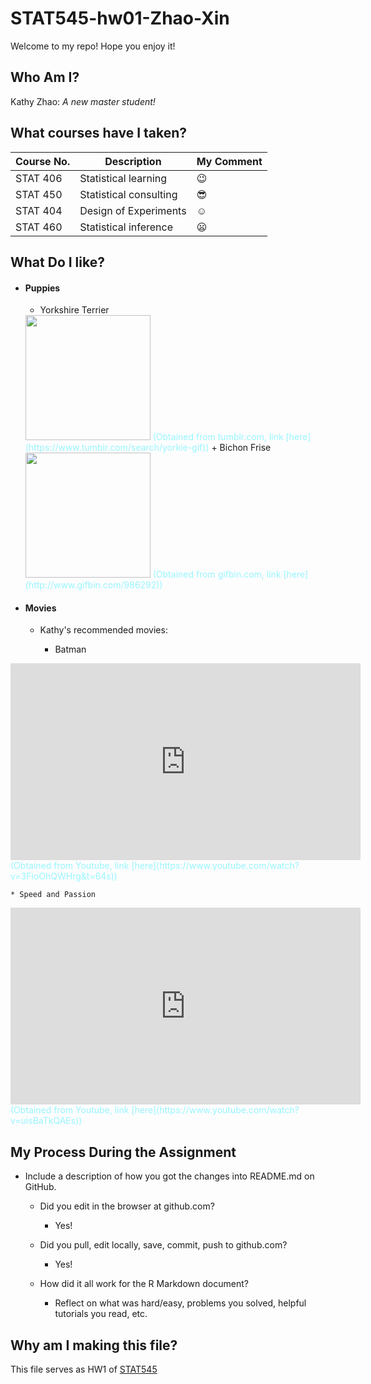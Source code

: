 # STAT545-hw01-Zhao-Xin

Welcome to my repo! Hope you enjoy it!

## Who Am I?
Kathy Zhao: *A new master student!*

## What courses have I taken? 
| **Course No.** |     **Description**    | **My Comment** |
|----------------|------------------------|----------------|
| STAT 406       | Statistical learning   | :wink:         |
| STAT 450       | Statistical consulting | :sunglasses:   |
| STAT 404       | Design of Experiments  | :relaxed:      |
| STAT 460       | Statistical inference  | :frowning:     |

## What Do I like?
- #### Puppies

  + Yorkshire Terrier
  <img src="https://68.media.tumblr.com/26166f7215d0bcad8eda2a2049fbf266/tumblr_ms98y4SHat1r1mr1po1_500.gif" width="200">
  <span style="color:#98f5ff">(Obtained from tumblr.com, link [here](https://www.tumblr.com/search/yorkie-gif))</span>
  + Bichon Frise
  <img src="http://www.gifbin.com/bin/012012/1327602286_cute_bichon_frise_puppy.gif" width="200">
  <span style="color:#98f5ff">(Obtained from gifbin.com, link [here](http://www.gifbin.com/986292))</span>

- #### Movies

  + Kathy's recommended movies:
  
    * Batman
<div align="center">
<iframe width="560" height="315" src="https://www.youtube.com/embed/3FioOhQWHrg" frameborder="0" allowfullscreen></iframe>
</div>
<span style="color:#98f5ff">(Obtained from Youtube, link [here](https://www.youtube.com/watch?v=3FioOhQWHrg&t=64s))</span>

    * Speed and Passion
<div align="center">
<iframe width="560" height="315" src="https://www.youtube.com/embed/uisBaTkQAEs" frameborder="0" allowfullscreen></iframe>
</div>
<span style="color:#98f5ff">(Obtained from Youtube, link [here](https://www.youtube.com/watch?v=uisBaTkQAEs))</span>

## My Process During the Assignment

- Include a description of how you got the changes into README.md on GitHub.
  + Did you edit in the browser at github.com?
    * Yes! 
  + Did you pull, edit locally, save, commit, push to github.com?
    * Yes!
  + How did it all work for the R Markdown document?

    + Reflect on what was hard/easy, problems you solved, helpful tutorials you read, etc. 

## Why am I making this file?
This file serves as HW1 of [STAT545](http://stat545.com)
